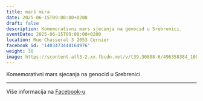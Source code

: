 ```yaml
---
title: marš mira
date: 2025-06-15T09:00:00+0200
draft: false
description: Komemorativni mars sjecanja na genocid u Srebrenici.
eventDate: 2025-06-15T09:00:00+0200
location: Rue Chasseral 3 2053 Cernier
facebook_id: '1403473444164976'
weight: 30
image: https://scontent-atl3-2.xx.fbcdn.net/v/t39.30808-6/496358384_1007574214836511_4806363768185633011_n.jpg?_nc_cat=102&ccb=1-7&_nc_sid=9e60e4&_nc_ohc=v5ITP-B2WRsQ7kNvwH_K8hK&_nc_oc=AdkFZWeYkIAaXM1OAFFrsQyZV3OTr-ALDnz5EMjR9dmp8W6IoN7gKSFUqNqs_Sy9CpE&_nc_zt=23&_nc_ht=scontent-atl3-2.xx&edm=ABTKTjYEAAAA&_nc_gid=oiW_ZQxKF5eFvRpJ-6kK3Q&oh=00_Afc0Xu1lwL8ADhuyAHsKtVqo8ZT1sIugfn6BBjYe_grT2A&oe=68F0D7AE
---
```


Komemorativni mars sjecanja na genocid u Srebrenici.

---

Više informacija na [Facebook-u](https://facebook.com/events/1403473444164976)